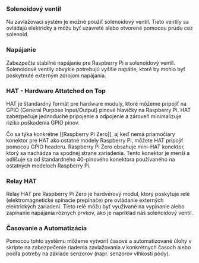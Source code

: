 ### **Solenoidový ventil**
Na zavlažovací systém je možné použiť solenoidový ventil. Tieto ventily sa ovládajú elektricky a môžu byť uzavreté alebo otvorené pomocou prúdu cez solenoid.

### **Napájanie**
Zabezpečte stabilné napájanie pre Raspberry Pi a solenoidový ventil. Solenoidové ventily obvykle potrebujú vyššie napätie, ktoré by mohlo byť poskytnuté externým zdrojom napájania.

### HAT - Hardware Attatched on Top
HAT je štandardný formát pre hardware moduly, ktoré môžeme pripojiť na GPIO (General Purpose Input/Output) pinové hlavičky na Raspberry Pi. HAT zabezpečuje jednoduché pripojenie a odpojenie a zároveň minimalizuje riziko poškodenia GPIO pinov.

Čo sa týka konkrétne [[Raspberry Pi Zero]], aj keď nemá priamočiary konektor pre HAT ako ostatné modely Raspberry Pi, môžete HAT pripojiť pomocou GPIO headeru. Raspberry Pi Zero obsahuje mini-HAT konektor, ktorý sa nachádza na spodnej strane zariadenia. Tento konektor je menší a odlišuje sa od štandardného 40-pinového konektora používaného na ostatných modeloch Raspberry Pi.

### Relay HAT
Relay HAT pre Raspberry Pi Zero je hardvérový modul, ktorý poskytuje relé (elektromagnetické spínacie prepínače) pre ovládanie externých elektrických zariadení. Tieto relé môžu byť využívané na vypínanie alebo zapínanie napájania rôznych prvkov, ako je napríklad náš solenoidový ventil.

### **Časovanie a Automatizácia**
Pomocou tohto systému môžeme vytvoriť časové a automatizované úlohy v skripte na zabezpečenie riadenia zavlažovania v konkrétnych časoch alebo podľa potreby na základe senzorov (napr. senzorov vlhkosti pôdy).